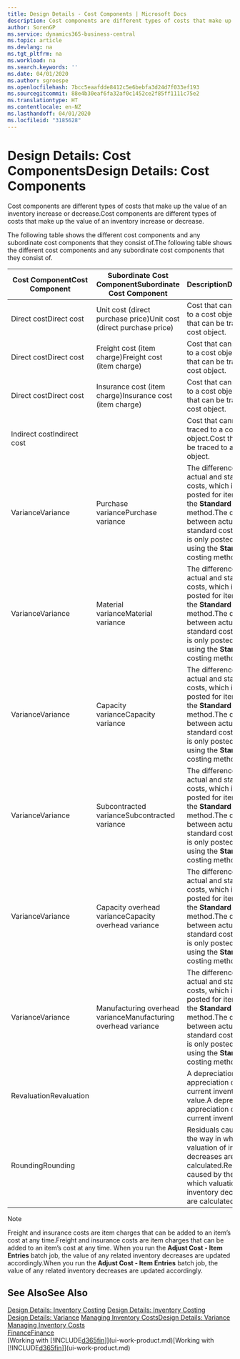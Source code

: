 ```yaml
---
title: Design Details - Cost Components | Microsoft Docs
description: Cost components are different types of costs that make up the value of an inventory increase or decrease.
author: SorenGP
ms.service: dynamics365-business-central
ms.topic: article
ms.devlang: na
ms.tgt_pltfrm: na
ms.workload: na
ms.search.keywords: ''
ms.date: 04/01/2020
ms.author: sgroespe
ms.openlocfilehash: 7bcc5eaafdde8412c5e6bebfa3d24d7f033ef193
ms.sourcegitcommit: 88e4b30eaf6fa32af0c1452ce2f85ff1111c75e2
ms.translationtype: HT
ms.contentlocale: en-NZ
ms.lasthandoff: 04/01/2020
ms.locfileid: "3185628"
---
```

# <a name="design-details-cost-components"></a><span data-ttu-id="2e0b3-103">Design Details: Cost Components</span><span class="sxs-lookup"><span data-stu-id="2e0b3-103">Design Details: Cost Components</span></span>
<span data-ttu-id="2e0b3-104">Cost components are different types of costs that make up the value of an inventory increase or decrease.</span><span class="sxs-lookup"><span data-stu-id="2e0b3-104">Cost components are different types of costs that make up the value of an inventory increase or decrease.</span></span>  

 <span data-ttu-id="2e0b3-105">The following table shows the different cost components and any subordinate cost components that they consist of.</span><span class="sxs-lookup"><span data-stu-id="2e0b3-105">The following table shows the different cost components and any subordinate cost components that they consist of.</span></span>  

|<span data-ttu-id="2e0b3-106">Cost Component</span><span class="sxs-lookup"><span data-stu-id="2e0b3-106">Cost Component</span></span>|<span data-ttu-id="2e0b3-107">Subordinate Cost Component</span><span class="sxs-lookup"><span data-stu-id="2e0b3-107">Subordinate Cost Component</span></span>|<span data-ttu-id="2e0b3-108">Description</span><span class="sxs-lookup"><span data-stu-id="2e0b3-108">Description</span></span>|  
|--------------------|--------------------------------|---------------------------------------|  
|<span data-ttu-id="2e0b3-109">Direct cost</span><span class="sxs-lookup"><span data-stu-id="2e0b3-109">Direct cost</span></span>|<span data-ttu-id="2e0b3-110">Unit cost (direct purchase price)</span><span class="sxs-lookup"><span data-stu-id="2e0b3-110">Unit cost (direct purchase price)</span></span>|<span data-ttu-id="2e0b3-111">Cost that can be traced to a cost object.</span><span class="sxs-lookup"><span data-stu-id="2e0b3-111">Cost that can be traced to a cost object.</span></span>|  
|<span data-ttu-id="2e0b3-112">Direct cost</span><span class="sxs-lookup"><span data-stu-id="2e0b3-112">Direct cost</span></span>|<span data-ttu-id="2e0b3-113">Freight cost (item charge)</span><span class="sxs-lookup"><span data-stu-id="2e0b3-113">Freight cost (item charge)</span></span>|<span data-ttu-id="2e0b3-114">Cost that can be traced to a cost object.</span><span class="sxs-lookup"><span data-stu-id="2e0b3-114">Cost that can be traced to a cost object.</span></span>|  
|<span data-ttu-id="2e0b3-115">Direct cost</span><span class="sxs-lookup"><span data-stu-id="2e0b3-115">Direct cost</span></span>|<span data-ttu-id="2e0b3-116">Insurance cost (item charge)</span><span class="sxs-lookup"><span data-stu-id="2e0b3-116">Insurance cost (item charge)</span></span>|<span data-ttu-id="2e0b3-117">Cost that can be traced to a cost object.</span><span class="sxs-lookup"><span data-stu-id="2e0b3-117">Cost that can be traced to a cost object.</span></span>|  
|<span data-ttu-id="2e0b3-118">Indirect cost</span><span class="sxs-lookup"><span data-stu-id="2e0b3-118">Indirect cost</span></span>||<span data-ttu-id="2e0b3-119">Cost that cannot be traced to a cost object.</span><span class="sxs-lookup"><span data-stu-id="2e0b3-119">Cost that cannot be traced to a cost object.</span></span>|  
|<span data-ttu-id="2e0b3-120">Variance</span><span class="sxs-lookup"><span data-stu-id="2e0b3-120">Variance</span></span>|<span data-ttu-id="2e0b3-121">Purchase variance</span><span class="sxs-lookup"><span data-stu-id="2e0b3-121">Purchase variance</span></span>|<span data-ttu-id="2e0b3-122">The difference between actual and standard costs, which is only posted for items using the **Standard** costing method.</span><span class="sxs-lookup"><span data-stu-id="2e0b3-122">The difference between actual and standard costs, which is only posted for items using the **Standard** costing method.</span></span>|  
|<span data-ttu-id="2e0b3-123">Variance</span><span class="sxs-lookup"><span data-stu-id="2e0b3-123">Variance</span></span>|<span data-ttu-id="2e0b3-124">Material variance</span><span class="sxs-lookup"><span data-stu-id="2e0b3-124">Material variance</span></span>|<span data-ttu-id="2e0b3-125">The difference between actual and standard costs, which is only posted for items using the **Standard** costing method.</span><span class="sxs-lookup"><span data-stu-id="2e0b3-125">The difference between actual and standard costs, which is only posted for items using the **Standard** costing method.</span></span>|  
|<span data-ttu-id="2e0b3-126">Variance</span><span class="sxs-lookup"><span data-stu-id="2e0b3-126">Variance</span></span>|<span data-ttu-id="2e0b3-127">Capacity variance</span><span class="sxs-lookup"><span data-stu-id="2e0b3-127">Capacity variance</span></span>|<span data-ttu-id="2e0b3-128">The difference between actual and standard costs, which is only posted for items using the **Standard** costing method.</span><span class="sxs-lookup"><span data-stu-id="2e0b3-128">The difference between actual and standard costs, which is only posted for items using the **Standard** costing method.</span></span>|  
|<span data-ttu-id="2e0b3-129">Variance</span><span class="sxs-lookup"><span data-stu-id="2e0b3-129">Variance</span></span>|<span data-ttu-id="2e0b3-130">Subcontracted variance</span><span class="sxs-lookup"><span data-stu-id="2e0b3-130">Subcontracted variance</span></span>|<span data-ttu-id="2e0b3-131">The difference between actual and standard costs, which is only posted for items using the **Standard** costing method.</span><span class="sxs-lookup"><span data-stu-id="2e0b3-131">The difference between actual and standard costs, which is only posted for items using the **Standard** costing method.</span></span>|  
|<span data-ttu-id="2e0b3-132">Variance</span><span class="sxs-lookup"><span data-stu-id="2e0b3-132">Variance</span></span>|<span data-ttu-id="2e0b3-133">Capacity overhead variance</span><span class="sxs-lookup"><span data-stu-id="2e0b3-133">Capacity overhead variance</span></span>|<span data-ttu-id="2e0b3-134">The difference between actual and standard costs, which is only posted for items using the **Standard** costing method.</span><span class="sxs-lookup"><span data-stu-id="2e0b3-134">The difference between actual and standard costs, which is only posted for items using the **Standard** costing method.</span></span>|  
|<span data-ttu-id="2e0b3-135">Variance</span><span class="sxs-lookup"><span data-stu-id="2e0b3-135">Variance</span></span>|<span data-ttu-id="2e0b3-136">Manufacturing overhead variance</span><span class="sxs-lookup"><span data-stu-id="2e0b3-136">Manufacturing overhead variance</span></span>|<span data-ttu-id="2e0b3-137">The difference between actual and standard costs, which is only posted for items using the **Standard** costing method.</span><span class="sxs-lookup"><span data-stu-id="2e0b3-137">The difference between actual and standard costs, which is only posted for items using the **Standard** costing method.</span></span>|  
|<span data-ttu-id="2e0b3-138">Revaluation</span><span class="sxs-lookup"><span data-stu-id="2e0b3-138">Revaluation</span></span>||<span data-ttu-id="2e0b3-139">A depreciation or appreciation of the current inventory value.</span><span class="sxs-lookup"><span data-stu-id="2e0b3-139">A depreciation or appreciation of the current inventory value.</span></span>|  
|<span data-ttu-id="2e0b3-140">Rounding</span><span class="sxs-lookup"><span data-stu-id="2e0b3-140">Rounding</span></span>||<span data-ttu-id="2e0b3-141">Residuals caused by the way in which valuation of inventory decreases are calculated.</span><span class="sxs-lookup"><span data-stu-id="2e0b3-141">Residuals caused by the way in which valuation of inventory decreases are calculated.</span></span>|  

> [!NOTE]  
>  <span data-ttu-id="2e0b3-142">Freight and insurance costs are item charges that can be added to an item’s cost at any time.</span><span class="sxs-lookup"><span data-stu-id="2e0b3-142">Freight and insurance costs are item charges that can be added to an item’s cost at any time.</span></span> <span data-ttu-id="2e0b3-143">When you run the **Adjust Cost - Item Entries** batch job, the value of any related inventory decreases are updated accordingly.</span><span class="sxs-lookup"><span data-stu-id="2e0b3-143">When you run the **Adjust Cost - Item Entries** batch job, the value of any related inventory decreases are updated accordingly.</span></span>  

## <a name="see-also"></a><span data-ttu-id="2e0b3-144">See Also</span><span class="sxs-lookup"><span data-stu-id="2e0b3-144">See Also</span></span>  
 <span data-ttu-id="2e0b3-145">[Design Details: Inventory Costing](design-details-inventory-costing.md) </span><span class="sxs-lookup"><span data-stu-id="2e0b3-145">[Design Details: Inventory Costing](design-details-inventory-costing.md) </span></span>  
 <span data-ttu-id="2e0b3-146">[Design Details: Variance](design-details-variance.md) [Managing Inventory Costs](finance-manage-inventory-costs.md)</span><span class="sxs-lookup"><span data-stu-id="2e0b3-146">[Design Details: Variance](design-details-variance.md) [Managing Inventory Costs](finance-manage-inventory-costs.md)</span></span>  
 [<span data-ttu-id="2e0b3-147">Finance</span><span class="sxs-lookup"><span data-stu-id="2e0b3-147">Finance</span></span>](finance.md)  
 <span data-ttu-id="2e0b3-148">[Working with [!INCLUDE[d365fin](includes/d365fin_md.md)]](ui-work-product.md)</span><span class="sxs-lookup"><span data-stu-id="2e0b3-148">[Working with [!INCLUDE[d365fin](includes/d365fin_md.md)]](ui-work-product.md)</span></span>  
